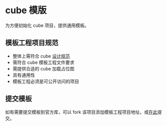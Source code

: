 # cube 模版
为方便初始化 cube 项目，提供通用模板。

## 模板工程项目规范
* 整体上需符合 cube [设计规范](https://cube.hao.360.cn/design)
* 需符合 cube 模板工程文件要求
* 需提供合适的 cube 加载占位图
* 具有通用性
* 模板工程必须是可公开访问的项目

## 提交模板
如有需要提交模板到官方库，可以 fork 该项目添加模板工程项目地址，或[在此](https://github.com/ntt360/cube-templates/issues/1)提交。
